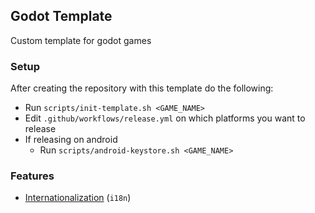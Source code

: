 ## Godot Template

Custom template for godot games

### Setup

After creating the repository with this template do the following:

- Run `scripts/init-template.sh <GAME_NAME>`
- Edit `.github/workflows/release.yml` on which platforms you want to release
- If releasing on android
  - Run `scripts/android-keystore.sh <GAME_NAME>`

### Features

- [Internationalization](./i18n/README.md) (`i18n`)
